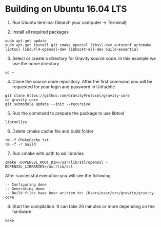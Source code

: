 # Building on Ubuntu 16.04 LTS
1. Run Ubuntu terminal (Search your computer -> Terminal)

2. Install all required packages
```
sudo apt-get update
sudo apt-get install git cmake openssl libssl-dev autoconf automake libtool libcurl4-openssl-dev libboost-all-dev build-essential
```

3. Select or create a directory for Gravity source code. In this example we use the home directory
```
cd ~
```

4. Clone the source code repository. After the first command you will be requested for your login and password in Unfuddle
```
git clone https://github.com/GravityProtocol/gravity-core
cd gravity-core
git submodule update --init --recursive
```

5. Run the command to prepare the package to use libtool
```
libtoolize
```

6. Delete cmake cache file and build folder
```
rm -f CMakeCache.txt
rm -f -r build
```

7. Run cmake with path to ssl libraries
```
cmake -DOPENSSL_ROOT_DIR=/usr/lib/ssl/openssl -DOPENSSL_LIBRARIES=/usr/lib/ssl
```

After successful execution you will see the following
```
-- Configuring done
-- Generating done
-- Build files have been written to: /Users/user/src/gravity/gravity-core
```

8. Start the compilation. It can take 20 minutes or more depending on the hardware
```
make
```
